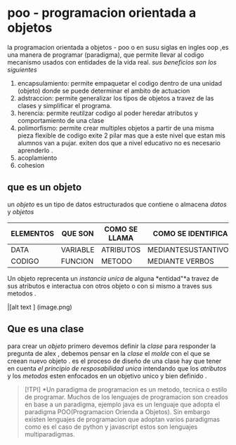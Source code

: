 # poo - programacion orientada a objetos
la programacion orientada a objetos - poo o en susu siglas en ingles 
oop ,es una manera de programar (paradigma), que permite llevar
al codigo mecanismo usados con entidades de la vida real.
*sus beneficios son los siguientes*
1. encapsulamiento: permite empaquetar el codigo dentro de una 
unidad (objeto) donde se puede determinar el ambito de actuacion 
2. adstraccion: permite generalizar los tipos de objetos a travez
de las clases y simplificar el programa.
3. herencia: permite reutilzar codigo al poder heredar atributos y
comportamiento de una clase 
4. polimorfismo: permite crear multiples objetos a partir de una misma
pieza flexible de codigo
exite 2 pilar mas que a este nivel que estan mis alumnos van a pujar.
exiten dos que a nivel educativo no es necesario aprenderlo .
5. acoplamiento 
6. cohesion 


## que es un objeto 
un  *objeto*  es un tipo de datos estructurados que contiene o almacena *datos* y *objetos*

|ELEMENTOS|QUE SON |COMO SE LLAMA|COMO SE IDENTIFICA |
|---------|--------|-------------|------------------|
|DATA     |VARIABLE|ATRIBUTOS    |MEDIANTESUSTANTIVOS|
|CODIGO   |FUNCION |METODO       |MEDIANTE VERBOS    |
Un objeto reprecenta un *instancia unica* de alguna *entidad"*a 
travez de sus atributos e interactua con otros objeto o con si mismo
a traves sus metodos .

|[alt text ] (image.png)
 ## Que es una clase
 para crear un *objeto* primero devemos definir la *clase*
 para responder la pregunta de alex , debemos pensar en la *clase* el
 *molde* con el que se creean nuevo objeto .
 es el proceso de diseño de una clase hay que tener en cuenta *el principio de resposabilidad unica* intendando que los *atributos*  y los *metodos* esten enfocados en un objetivo unico y bien definido .

>[!TPI]
> *Un paradigma de programacion es un metodo, tecnica o estilo de programar. Muchos de los lenguajes de programacion son creados en base a un paradigma, ejemplo java es un lenguaje que adopta el paradigma POO(Programacion Orienda a Objetos). Sin embargo existen lenguajes de programacion que adoptan varios paradigmas como es el caso de python y javascript estos son lenguajes multiparadigmas.